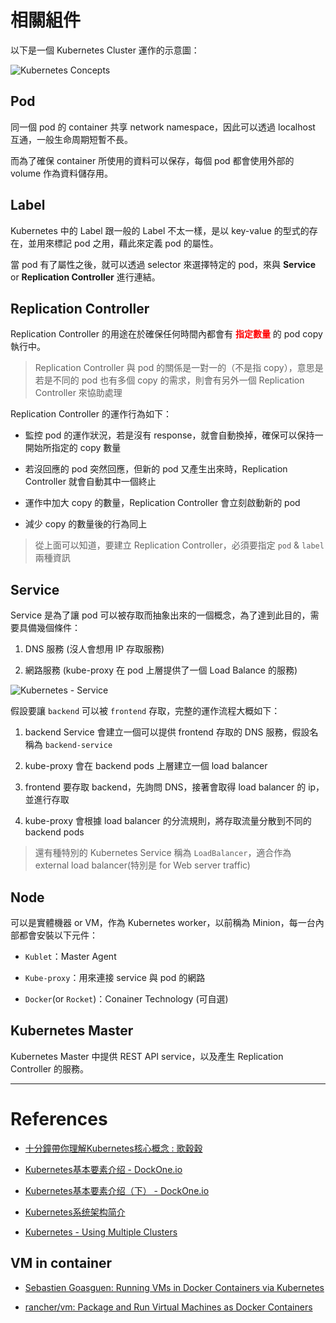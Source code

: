 相關組件
=======

以下是一個 Kubernetes Cluster 運作的示意圖：

![Kubernetes Concepts](http://read.html5.qq.com/image?src=forum&q=5&r=0&imgflag=7&imageUrl=http://mmbiz.qpic.cn/mmbiz/A1HKVXsfHNlp7AL9YFV5qLicaaGmBKIJGOvBacjP6Zs7PlWNysKbXPV44Adkv31w7lQICeUYzUJCWBXwIEW13Aw/0?wx_fmt=png)

## Pod

同一個 pod 的 container 共享 network namespace，因此可以透過 localhost 互通，一般生命周期短暫不長。

而為了確保 container 所使用的資料可以保存，每個 pod 都會使用外部的 volume 作為資料儲存用。

## Label

Kubernetes 中的 Label 跟一般的 Label 不太一樣，是以 key-value 的型式的存在，並用來標記 pod 之用，藉此來定義 pod 的屬性。

當 pod 有了屬性之後，就可以透過 selector 來選擇特定的 pod，來與 **Service** or **Replication Controller** 進行連結。

## Replication Controller

Replication Controller 的用途在於確保任何時間內都會有 **<font color='red'>指定數量</font>** 的 pod copy 執行中。

> Replication Controller 與 pod 的關係是一對一的（不是指 copy），意思是若是不同的 pod 也有多個 copy 的需求，則會有另外一個 Replication Controller 來協助處理

Replication Controller 的運作行為如下：

- 監控 pod 的運作狀況，若是沒有 response，就會自動換掉，確保可以保持一開始所指定的 copy 數量

- 若沒回應的 pod 突然回應，但新的 pod 又產生出來時，Replication Controller 就會自動其中一個終止

- 運作中加大 copy 的數量，Replication Controller 會立刻啟動新的 pod

- 減少 copy 的數量後的行為同上

> 從上面可以知道，要建立 Replication Controller，必須要指定 `pod` & `label` 兩種資訊

## Service

Service 是為了讓 pod 可以被存取而抽象出來的一個概念，為了達到此目的，需要具備幾個條件：

1. DNS 服務 (沒人會想用 IP 存取服務)

2. 網路服務 (kube-proxy 在 pod 上層提供了一個 Load Balance 的服務)

![Kubernetes - Service](http://read.html5.qq.com/image?src=forum&q=5&r=0&imgflag=7&imageUrl=http://mmbiz.qpic.cn/mmbiz/A1HKVXsfHNlp7AL9YFV5qLicaaGmBKIJG8kpzP7WgncG37ZvEvexJG79icfzTHbTXxvO3n1NrmHZcEtNUO50Wv5w/0?wx_fmt=gif)

假設要讓 `backend` 可以被 `frontend` 存取，完整的運作流程大概如下：

1. backend Service 會建立一個可以提供 frontend 存取的 DNS 服務，假設名稱為 `backend-service`

2. kube-proxy 會在 backend pods 上層建立一個 load balancer

3. frontend 要存取 backend，先詢問 DNS，接著會取得 load balancer 的 ip，並進行存取

4. kube-proxy 會根據 load balancer 的分流規則，將存取流量分散到不同的 backend pods

> 還有種特別的 Kubernetes Service 稱為 `LoadBalancer`，適合作為 external load balancer(特別是 for Web server traffic)

## Node

可以是實體機器 or VM，作為 Kubernetes worker，以前稱為 Minion，每一台內部都會安裝以下元件：

- `Kublet`：Master Agent

- `Kube-proxy`：用來連接 service 與 pod 的網路

- `Docker`(or `Rocket`)：Conainer Technology (可自選)

## Kubernetes Master

Kubernetes Master 中提供 REST API service，以及產生 Replication Controller 的服務。

-------------------------------------------------------------------

References
==========

- [十分鐘帶你理解Kubernetes核心概念 : 歌穀穀](http://www.gegugu.com/2016/01/06/9845.html)

- [Kubernetes基本要素介绍 - DockOne.io](http://dockone.io/article/1260)

- [Kubernetes基本要素介绍（下） - DockOne.io](http://dockone.io/article/1281)

- [Kubernetes系统架构简介](http://www.infoq.com/cn/articles/Kubernetes-system-architecture-introduction)

- [Kubernetes - Using Multiple Clusters](http://kubernetes.io/docs/admin/multi-cluster/)

## VM in container

- [Sebastien Goasguen: Running VMs in Docker Containers via Kubernetes](http://sebgoa.blogspot.tw/2015/05/running-vms-in-docker-containers-via.html)

- [rancher/vm: Package and Run Virtual Machines as Docker Containers](https://github.com/rancher/vm)